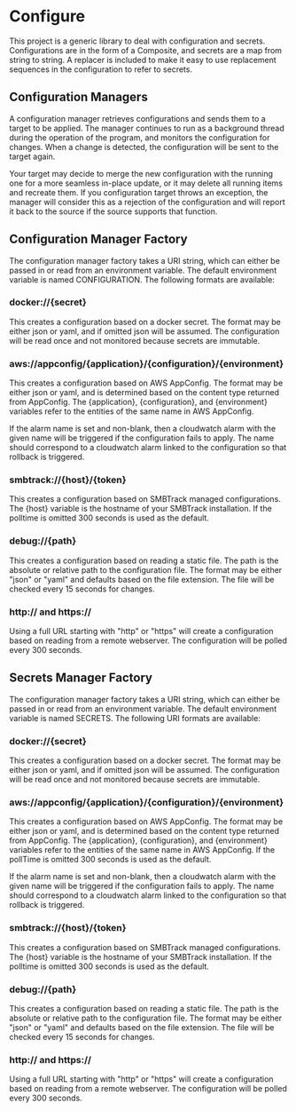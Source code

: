 # Configure

This project is a generic library to deal with configuration and secrets.  Configurations are
in the form of a Composite, and secrets are a map from string to string.  A replacer is included
to make it easy to use replacement sequences in the configuration to refer to secrets.

## Configuration Managers

A configuration manager retrieves configurations and sends them to a target to be applied.  The
manager continues to run as a background thread during the operation of the program, and monitors
the configuration for changes.  When a change is detected, the configuration will be sent to
the target again.

Your target may decide to merge the new configuration with the running one for a more seamless
in-place update, or it may delete all running items and recreate them.  If you configuration
target throws an exception, the manager will consider this as a rejection of the configuration
and will report it back to the source if the source supports that function.

## Configuration Manager Factory

The configuration manager factory takes a URI string, which can either be passed in or read from
an environment variable.  The default environment variable is named CONFIGURATION.  The following
formats are available:

### docker://{secret}

This creates a configuration based on a docker secret.  The format may be either json or yaml,
and if omitted json will be assumed.  The configuration will be read once and not monitored
because secrets are immutable.

### aws://appconfig/{application}/{configuration}/{environment}

This creates a configuration based on AWS AppConfig.  The format may be either json or yaml, and
is determined based on the content type returned from AppConfig.  The {application},
{configuration}, and {environment} variables refer to the entities of the same name in AWS
AppConfig.

If the alarm name is set and non-blank, then a cloudwatch alarm with the given name will be
triggered if the configuration fails to apply.  The name should correspond to a cloudwatch
alarm linked to the configuration so that rollback is triggered.

### smbtrack://{host}/{token}

This creates a configuration based on SMBTrack managed configurations.  The {host} variable
is the hostname of your SMBTrack installation.  If the polltime is omitted 300 seconds is
used as the default.

### debug://{path}

This creates a configuration based on reading a static file.  The path is the absolute or
relative path to the configuration file.  The format may be either "json" or "yaml" and defaults
based on the file extension.  The file will be checked every 15 seconds for changes.

### http:// and https://

Using a full URL starting with "http" or "https" will create a configuration based on reading
from a remote webserver.  The configuration will be polled every 300 seconds.

## Secrets Manager Factory

The configuration manager factory takes a URI string, which can either be passed in or read from
an environment variable.  The default environment variable is named SECRETS.  The following
URI formats are available:

### docker://{secret}

This creates a configuration based on a docker secret.  The format may be either json or yaml,
and if omitted json will be assumed.  The configuration will be read once and not monitored
because secrets are immutable.

### aws://appconfig/{application}/{configuration}/{environment}

This creates a configuration based on AWS AppConfig.  The format may be either json or yaml, and
is determined based on the content type returned from AppConfig.  The {application},
{configuration}, and {environment} variables refer to the entities of the same name in AWS
AppConfig.  If the pollTime is omitted 300 seconds is used as the default.

If the alarm name is set and non-blank, then a cloudwatch alarm with the given name will be
triggered if the configuration fails to apply.  The name should correspond to a cloudwatch
alarm linked to the configuration so that rollback is triggered.

### smbtrack://{host}/{token}

This creates a configuration based on SMBTrack managed configurations.  The {host} variable
is the hostname of your SMBTrack installation.  If the polltime is omitted 300 seconds is
used as the default.

### debug://{path}

This creates a configuration based on reading a static file.  The path is the absolute or
relative path to the configuration file.  The format may be either "json" or "yaml" and defaults
based on the file extension.  The file will be checked every 15 seconds for changes.

### http:// and https://

Using a full URL starting with "http" or "https" will create a configuration based on reading
from a remote webserver.  The configuration will be polled every 300 seconds.
